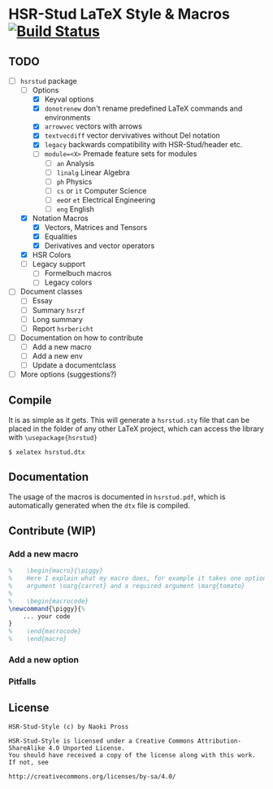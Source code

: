 # HSR-Stud LaTeX Style & Macros [![Build Status](https://travis-ci.org/NaoPross/HSR-Stud-Style.svg?branch=master)](https://travis-ci.org/NaoPross/HSR-Stud-Style)

## TODO
- [ ] `hsrstud` package
  - [ ] Options
    - [X] Keyval options
    - [X] `donotrenew` don't rename predefined LaTeX commands and environments
    - [X] `arrowvec` vectors with arrows
    - [X] `textvecdiff` vector dervivatives without Del notation
    - [X] `legacy` backwards compatibility with HSR-Stud/header etc.
    - [ ] `module=<X>` Premade feature sets for modules
      - [ ] `an` Analysis
      - [ ] `linalg` Linear Algebra
      - [ ] `ph` Physics
      - [ ] `cs` or `it` Computer Science
      - [ ] `ee`or `et` Electrical Engineering
      - [ ] `eng` English
  - [X] Notation Macros
    - [X] Vectors, Matrices and Tensors
    - [X] Equalities
    - [X] Derivatives and vector operators
  - [X] HSR Colors
  - [ ] Legacy support
    - [ ] Formelbuch macros
    - [ ] Legacy colors
- [ ] Document classes
  - [ ] Essay 
  - [ ] Summary `hsrzf`
  - [ ] Long summary
  - [ ] Report `hsrbericht`
- [ ] Documentation on how to contribute
  - [ ] Add a new macro
  - [ ] Add a new env
  - [ ] Update a documentclass
- [ ] More options (suggestions?)

## Compile
It is as simple as it gets. 
This will generate a `hsrstud.sty` file that can be placed in the folder of any other LaTeX project,
which can access the library with `\usepackage{hsrstud}`
```
$ xelatex hsrstud.dtx
```

## Documentation
The usage of the macros is documented in `hsrstud.pdf`, which is automatically generated when
the `dtx` file is compiled.

## Contribute (WIP)
### Add a new macro
```latex
%    \begin{macro}{\piggy}
%    Here I explain what my macro does, for example it takes one optional
%    argument \oarg{carrot} and a required argument \marg{tomato}
%
%    \begin{macrocode}
\newcommand{\piggy}{%
    ... your code
}
%    \end{macrocode}
%    \end{macro}
```
### Add a new option
### Pitfalls

## License
```
HSR-Stud-Style (c) by Naoki Pross

HSR-Stud-Style is licensed under a Creative Commons Attribution-ShareAlike 4.0 Unported License.
You should have received a copy of the license along with this work. If not, see

http://creativecommons.org/licenses/by-sa/4.0/
```

